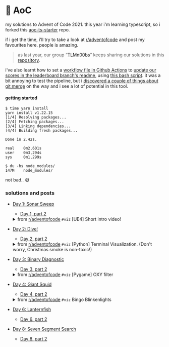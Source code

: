 # 🎄 AoC
my solutions to Advent of Code 2021.
this year i'm learning typescript, so i forked this [aoc-ts-starter](https://github.com/bpiggin/advent-of-code-typescript-starter) repo.

if i get the time, i'll try to take a look at [r/adventofcode](https://www.reddit.com/r/adventofcode) and post my favourites here. people is amazing.

> as last year, our group “[TLMn00bs](https://github.com/TLMn00bs)” keeps sharing our solutions in this [repository](https://github.com/TLMn00bs/advent-of-code).

i've also learnt how to set a [workflow file in Github Actions](https://github.com/jartigag/aoc-2021/blob/main/.github/workflows/leaderboard_pipeline.yml) to [update our scores in the leaderboard branch's readme](https://github.com/jartigag/aoc-2021/tree/leaderboard#readme), using [this bash script](https://github.com/jartigag/aoc-2021/blob/main/update_leaderboard.sh).
it was a bit annoying to test the pipeline, but i [discovered a couple of things about git merge](https://github.com/jartigag/aoc-2021/search?q=path%3A.github%2Fworkflows+git+merge) on the way and i see a lot of potential in this tool.

#### getting started

```shell
$ time yarn install
yarn install v1.22.15
[1/4] Resolving packages...
[2/4] Fetching packages...
[3/4] Linking dependencies...
[4/4] Building fresh packages...

Done in 2.42s.

real    0m2,601s
user    0m3,294s
sys     0m1,299s

$ du -hs node_modules/
147M    node_modules/
```
not bad.. 😅

### solutions and posts
	
- [Day 1:  Sonar Sweep](https://github.com/jartigag/aoc-2021/blob/main/src/day1/day1.ts)  
	- [Day 1, part 2](https://github.com/jartigag/aoc-2021/blob/main/src/day1/day1part2.ts)
	<details> <summary> from <a href="https://www.reddit.com/r/adventofcode/comments/r71sss/2021_day_1_ue4_short_intro_video">r/adventofcode</a> <code>#viz</code> [UE4] Short intro video! </summary> <a href="https://youtu.be/RgNOVMDoNgs"><img src="http://i3.ytimg.com/vi/RgNOVMDoNgs/maxresdefault.jpg"/></a> </details> 
	
- [Day 2:  Dive!](https://github.com/jartigag/aoc-2021/blob/main/src/day2/day2.ts)  
	- [Day 2, part 2](https://github.com/jartigag/aoc-2021/blob/main/src/day2/day2part2.ts)
	<details> <summary> from <a href="https://www.reddit.com/r/adventofcode/comments/r7o188/2021_day_2_part_1_python_terminal_visualization">r/adventofcode</a> <code>#viz</code> [Python] Terminal Visualization. (Don't worry, Christmas smoke is non-toxic!) </summary> <a href="https://www.reddit.com/r/adventofcode/comments/r7o188/2021_day_2_part_1_python_terminal_visualization"> <img src="https://external-preview.redd.it/zbexd6zMaZt8AcyDTSyvslGjwFdbLIohJ3EDPVjWUsk.png?width=960&crop=smart&format=pjpg&auto=webp&s=c7f0b306905f9635d1f935995f6e9e3f882d9498"/> </a> </details> 
	
- [Day 3:  Binary Diagnostic](https://github.com/jartigag/aoc-2021/blob/main/src/day3/day3.ts)  
	- [Day 3, part 2](https://github.com/jartigag/aoc-2021/blob/main/src/day3/day3part2.ts)
	<details> <summary> from <a href="https://www.reddit.com/r/adventofcode/comments/r7x4yk/2021_day_3_part_2pygame_oxy_filter/">r/adventofcode</a> <code>#viz</code> [Pygame] OXY filter </summary> <a href="https://www.reddit.com/r/adventofcode/comments/r7x4yk/2021_day_3_part_2pygame_oxy_filter/"> <img src="https://external-preview.redd.it/kuPpBvcF3VGo8wr1JJPR_yrTP8d0H1wgqGOnfcgU9tI.png?width=960&crop=smart&format=pjpg&auto=webp&s=2e8addc9519f9fe4e43d1f4d4d83b2fe9e7864f4"/> </a> </details> 
	
- [Day 4:  Giant Squid](https://github.com/jartigag/aoc-2021/blob/main/src/day4/day4.ts)  
	- [Day 4, part 2](https://github.com/jartigag/aoc-2021/blob/main/src/day4/day4part2.ts)
	<details> <summary> from <a href="https://www.reddit.com/r/adventofcode/comments/r8wq0c/2021_day_4_bingo_blinkenlights/">r/adventofcode</a> <code>#viz</code> Bingo Blinkenlights </summary> <a href="https://www.reddit.com/r/adventofcode/comments/r8wq0c/2021_day_4_bingo_blinkenlights/"> <img src="https://external-preview.redd.it/CQ2SnbwRcpxOpCchIo5BL-pCO2uvnLuh-JNzwZwza2c.png?width=960&crop=smart&format=pjpg&auto=webp&s=878b488ea3dedc2e33536145fcdab17bc7475c82"/> </a> </details> 
- [Day 6:  Lanternfish](https://github.com/jartigag/aoc-2021/blob/main/src/day6/day6.ts)  
	- [Day 6, part 2](https://github.com/jartigag/aoc-2021/blob/main/src/day6/day6part2.ts)
- [Day 8:  Seven Segment Search](https://github.com/jartigag/aoc-2021/blob/main/src/day8/day8.ts)  
	- [Day 8, part 2](https://github.com/jartigag/aoc-2021/blob/main/src/day8/day8part2.ts)
